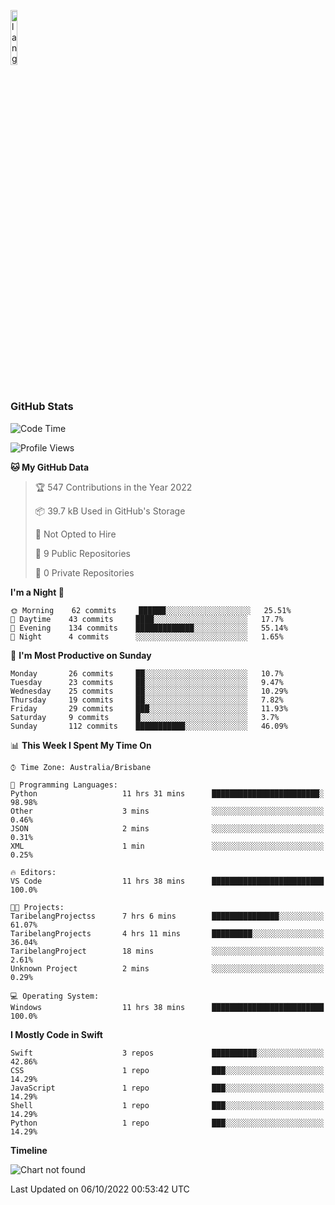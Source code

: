<p align="left"><img width=15%" src="https://github.com/alansmathew/alansmathew/raw/master/lang.gif" alt="lang image here" /></p>

# <h3 align="left">GitHub Stats</h3>

<!--START_SECTION:waka-->
![Code Time](http://img.shields.io/badge/Code%20Time-56%20hrs%2029%20mins-blue)

![Profile Views](http://img.shields.io/badge/Profile%20Views-0-blue)

**🐱 My GitHub Data** 

> 🏆 547 Contributions in the Year 2022
 > 
> 📦 39.7 kB Used in GitHub's Storage 
 > 
> 🚫 Not Opted to Hire
 > 
> 📜 9 Public Repositories 
 > 
> 🔑 0 Private Repositories  
 > 
**I'm a Night 🦉** 

```text
🌞 Morning    62 commits     ██████░░░░░░░░░░░░░░░░░░░   25.51% 
🌆 Daytime    43 commits     ████░░░░░░░░░░░░░░░░░░░░░   17.7% 
🌃 Evening    134 commits    █████████████░░░░░░░░░░░░   55.14% 
🌙 Night      4 commits      ░░░░░░░░░░░░░░░░░░░░░░░░░   1.65%

```
📅 **I'm Most Productive on Sunday** 

```text
Monday       26 commits     ██░░░░░░░░░░░░░░░░░░░░░░░   10.7% 
Tuesday      23 commits     ██░░░░░░░░░░░░░░░░░░░░░░░   9.47% 
Wednesday    25 commits     ██░░░░░░░░░░░░░░░░░░░░░░░   10.29% 
Thursday     19 commits     ██░░░░░░░░░░░░░░░░░░░░░░░   7.82% 
Friday       29 commits     ███░░░░░░░░░░░░░░░░░░░░░░   11.93% 
Saturday     9 commits      █░░░░░░░░░░░░░░░░░░░░░░░░   3.7% 
Sunday       112 commits    ███████████░░░░░░░░░░░░░░   46.09%

```


📊 **This Week I Spent My Time On** 

```text
⌚︎ Time Zone: Australia/Brisbane

💬 Programming Languages: 
Python                   11 hrs 31 mins      ████████████████████████░   98.98% 
Other                    3 mins              ░░░░░░░░░░░░░░░░░░░░░░░░░   0.46% 
JSON                     2 mins              ░░░░░░░░░░░░░░░░░░░░░░░░░   0.31% 
XML                      1 min               ░░░░░░░░░░░░░░░░░░░░░░░░░   0.25%

🔥 Editors: 
VS Code                  11 hrs 38 mins      █████████████████████████   100.0%

🐱‍💻 Projects: 
TaribelangProjectss      7 hrs 6 mins        ███████████████░░░░░░░░░░   61.07% 
TaribelangProjects       4 hrs 11 mins       █████████░░░░░░░░░░░░░░░░   36.04% 
TaribelangProject        18 mins             ░░░░░░░░░░░░░░░░░░░░░░░░░   2.61% 
Unknown Project          2 mins              ░░░░░░░░░░░░░░░░░░░░░░░░░   0.29%

💻 Operating System: 
Windows                  11 hrs 38 mins      █████████████████████████   100.0%

```

**I Mostly Code in Swift** 

```text
Swift                    3 repos             ██████████░░░░░░░░░░░░░░░   42.86% 
CSS                      1 repo              ███░░░░░░░░░░░░░░░░░░░░░░   14.29% 
JavaScript               1 repo              ███░░░░░░░░░░░░░░░░░░░░░░   14.29% 
Shell                    1 repo              ███░░░░░░░░░░░░░░░░░░░░░░   14.29% 
Python                   1 repo              ███░░░░░░░░░░░░░░░░░░░░░░   14.29%

```


**Timeline**

![Chart not found](https://raw.githubusercontent.com/samh06/samh06/master/charts/bar_graph.png) 


 Last Updated on 06/10/2022 00:53:42 UTC
<!--END_SECTION:waka-->
